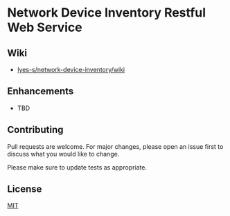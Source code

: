 # Network Device Inventory Restful Web Service

## Wiki

* [lyes-s/network-device-inventory/wiki](https://github.com/lyes-s/network-device-inventory/wiki)

## Enhancements

* TBD

## Contributing

Pull requests are welcome. For major changes, please open an issue first to discuss what you would like to change.

Please make sure to update tests as appropriate.

## License

[MIT](https://github.com/lyes-s/network-device-inventory/blob/master/LICENSE.md)
